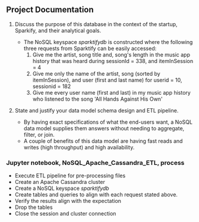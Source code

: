 ## Project Documentation

1. Discuss the purpose of this database in the context of the startup, Sparkify, and their analytical goals.
    - The NoSQL keyspace *sparktifydb* is constructed where the following three requests from Sparktify can be easily accessed:
      1. Give me the artist, song title and, song's length in the music app history that was heard during sessionId = 338, and itemInSession = 4
      2. Give me only the name of the artist, song (sorted by itemInSession), and user (first and last name) for userid = 10, sessionid = 182
      3. Give me every user name (first and last) in my music app history who listened to the song 'All Hands Against His Own'


2. State and justify your data model schema design and ETL pipeline.
    - By having exact specifications of what the end-users want, a NoSQL data model supplies them answers without needing to aggregate, filter, or join.
    - A couple of benefits of this data model are having fast reads and writes (high throughput) and high availability.


### Jupyter notebook, NoSQL_Apache_Cassandra_ETL, process
  - Execute ETL pipeline for pre-processing files
  - Create an Apache Cassandra cluster
  - Create a NoSQL keyspace *sparktifydb*
  - Create tables and queries to align with each request stated above.
  - Verify the results align with the expectation
  - Drop the tables
  - Close the session and cluster connection
